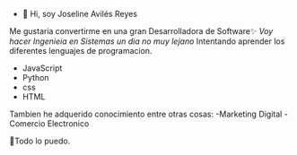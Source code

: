 - 👋 Hi, soy Joseline Avilés Reyes 

 Me gustaria convertirme en una gran Desarrolladora de Software✨
 *Voy hacer Ingenieia en Sistemas un dia no muy lejano*
Intentando aprender los diferentes lenguajes de programacion.
- JavaScript 
- Python 
- css
- HTML


Tambien he adquerido conocimiento entre otras cosas: 
-Marketing Digital 
-Comercio Electronico 

🥰Todo lo puedo.


